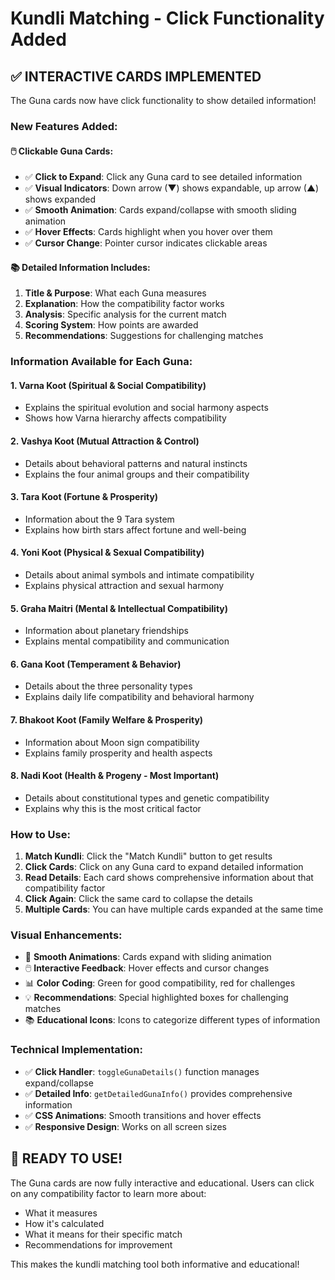 # Kundli Matching - Click Functionality Added

## ✅ **INTERACTIVE CARDS IMPLEMENTED**

The Guna cards now have click functionality to show detailed information!

### **New Features Added:**

#### **🖱️ Clickable Guna Cards:**

- ✅ **Click to Expand**: Click any Guna card to see detailed information
- ✅ **Visual Indicators**: Down arrow (▼) shows expandable, up arrow (▲) shows expanded
- ✅ **Smooth Animation**: Cards expand/collapse with smooth sliding animation
- ✅ **Hover Effects**: Cards highlight when you hover over them
- ✅ **Cursor Change**: Pointer cursor indicates clickable areas

#### **📚 Detailed Information Includes:**

1. **Title & Purpose**: What each Guna measures
2. **Explanation**: How the compatibility factor works
3. **Analysis**: Specific analysis for the current match
4. **Scoring System**: How points are awarded
5. **Recommendations**: Suggestions for challenging matches

### **Information Available for Each Guna:**

#### **1. Varna Koot (Spiritual & Social Compatibility)**

- Explains the spiritual evolution and social harmony aspects
- Shows how Varna hierarchy affects compatibility

#### **2. Vashya Koot (Mutual Attraction & Control)**

- Details about behavioral patterns and natural instincts
- Explains the four animal groups and their compatibility

#### **3. Tara Koot (Fortune & Prosperity)**

- Information about the 9 Tara system
- Explains how birth stars affect fortune and well-being

#### **4. Yoni Koot (Physical & Sexual Compatibility)**

- Details about animal symbols and intimate compatibility
- Explains physical attraction and sexual harmony

#### **5. Graha Maitri (Mental & Intellectual Compatibility)**

- Information about planetary friendships
- Explains mental compatibility and communication

#### **6. Gana Koot (Temperament & Behavior)**

- Details about the three personality types
- Explains daily life compatibility and behavioral harmony

#### **7. Bhakoot Koot (Family Welfare & Prosperity)**

- Information about Moon sign compatibility
- Explains family prosperity and health aspects

#### **8. Nadi Koot (Health & Progeny - Most Important)**

- Details about constitutional types and genetic compatibility
- Explains why this is the most critical factor

### **How to Use:**

1. **Match Kundli**: Click the "Match Kundli" button to get results
2. **Click Cards**: Click on any Guna card to expand detailed information
3. **Read Details**: Each card shows comprehensive information about that compatibility factor
4. **Click Again**: Click the same card to collapse the details
5. **Multiple Cards**: You can have multiple cards expanded at the same time

### **Visual Enhancements:**

- 🎨 **Smooth Animations**: Cards expand with sliding animation
- 🖱️ **Interactive Feedback**: Hover effects and cursor changes
- 📊 **Color Coding**: Green for good compatibility, red for challenges
- 💡 **Recommendations**: Special highlighted boxes for challenging matches
- 📚 **Educational Icons**: Icons to categorize different types of information

### **Technical Implementation:**

- ✅ **Click Handler**: `toggleGunaDetails()` function manages expand/collapse
- ✅ **Detailed Info**: `getDetailedGunaInfo()` provides comprehensive information
- ✅ **CSS Animations**: Smooth transitions and hover effects
- ✅ **Responsive Design**: Works on all screen sizes

## 🎉 **READY TO USE!**

The Guna cards are now fully interactive and educational. Users can click on any compatibility factor to learn more about:

- What it measures
- How it's calculated
- What it means for their specific match
- Recommendations for improvement

This makes the kundli matching tool both informative and educational!
